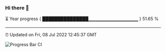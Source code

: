 ### Hi there 👋

⏳ Year progress { ███████████████▁▁▁▁▁▁▁▁▁▁▁▁▁▁▁ } 51.65 %

---

⏰ Updated on Fri, 08 Jul 2022 12:45:37 GMT

![Progress Bar CI](https://github.com/ZhaoGui/ZhaoGui/workflows/Progress%20Bar%20CI/badge.svg)

